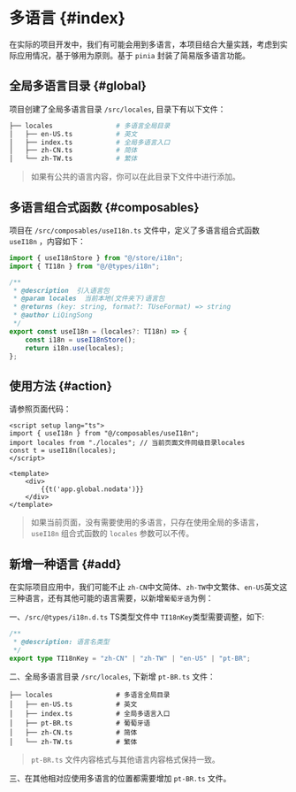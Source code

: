 # 多语言 {#index}

在实际的项目开发中，我们有可能会用到多语言，本项目结合大量实践，考虑到实际应用情况，基于够用为原则。基于 `pinia` 封装了简易版多语言功能。

## 全局多语言目录 {#global}

项目创建了全局多语言目录 `/src/locales`, 目录下有以下文件：

```bash
├── locales                # 多语言全局目录
│   ├── en-US.ts           # 英文
│   ├── index.ts           # 全局多语言入口
│   ├── zh-CN.ts           # 简体
│   └── zh-TW.ts           # 繁体
```

> 如果有公共的语言内容，你可以在此目录下文件中进行添加。

## 多语言组合式函数 {#composables}

项目在 `/src/composables/useI18n.ts` 文件中，定义了多语言组合式函数 `useI18n` ，内容如下：

```ts
import { useI18nStore } from "@/store/i18n";
import { TI18n } from "@/@types/i18n";

/**
 * @description  引入语言包
 * @param locales  当前本地(文件夹下)语言包
 * @returns (key: string, format?: TUseFormat) => string
 * @author LiQingSong
 */
export const useI18n = (locales?: TI18n) => {
	const i18n = useI18nStore();
	return i18n.use(locales);
};
```

## 使用方法 {#action}

请参照页面代码：

```vue
<script setup lang="ts">
import { useI18n } from "@/composables/useI18n";
import locales from "./locales"; // 当前页面文件同级目录locales
const t = useI18n(locales);
</script>

<template>
	<div>
		{{t('app.global.nodata')}}
	</div>
</template>
```

> 如果当前页面，没有需要使用的多语言，只存在使用全局的多语言，`useI18n` 组合式函数的 `locales` 参数可以不传。


## 新增一种语言 {#add}

在实际项目应用中，我们可能不止 `zh-CN`中文简体、`zh-TW`中文繁体、`en-US`英文这三种语言，还有其他可能的语言需要，以新增`葡萄牙语`为例：

一、`/src/@types/i18n.d.ts` TS类型文件中 `TI18nKey`类型需要调整，如下:

```ts
/**
 * @description: 语言名类型
 */
export type TI18nKey = "zh-CN" | "zh-TW" | "en-US" | "pt-BR";
```

二、全局多语言目录 `/src/locales`, 下新增 `pt-BR.ts` 文件：

```bash{4}
├── locales                # 多语言全局目录
│   ├── en-US.ts           # 英文
│   ├── index.ts           # 全局多语言入口
│   ├── pt-BR.ts           # 葡萄牙语
│   ├── zh-CN.ts           # 简体
│   └── zh-TW.ts           # 繁体
```

> `pt-BR.ts` 文件内容格式与其他语言内容格式保持一致。

三、在其他相对应使用多语言的位置都需要增加 `pt-BR.ts` 文件。





